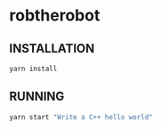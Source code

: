 # robtherobot

## INSTALLATION

```sh
yarn install
```

## RUNNING

```sh
yarn start "Write a C++ hello world"
```
